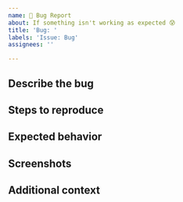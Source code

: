 ```yaml
---
name: 🐞 Bug Report
about: If something isn't working as expected 😰
title: 'Bug: '
labels: 'Issue: Bug'
assignees: ''

---
```


## Describe the bug
<!-- A clear and concise description of what the bug is. -->

## Steps to reproduce
<!--
1. Go to '...'
2. Click on '....'
3. Scroll down to '....'
4. See error
-->

## Expected behavior
<!-- A clear and concise description of what you expected to happen. -->

## Screenshots
<!-- If applicable, add screenshots to help explain your problem. -->

## Additional context
<!-- Add any other context about the problem here. -->
